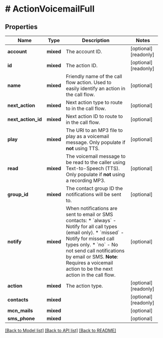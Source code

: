 # # ActionVoicemailFull

## Properties

Name | Type | Description | Notes
------------ | ------------- | ------------- | -------------
**account** | **mixed** | The account ID. | [optional] [readonly]
**id** | **mixed** | The action ID. | [optional] [readonly]
**name** | **mixed** | Friendly name of the call flow action. Used to easily identify an action in the call flow. | [optional]
**next_action** | **mixed** | Next action type to route to in the call flow. | [optional]
**next_action_id** | **mixed** | Next action ID to route to in the call flow. | [optional]
**play** | **mixed** | The URI to an MP3 file to play as a voicemail message. Only populate if **not** using TTS. | [optional]
**read** | **mixed** | The voicemail message to be read to the caller using Text-to-Speech (TTS). Only populate if **not** using a recording MP3. | [optional]
**group_id** | **mixed** | The contact group ID the notifications will be sent to. | [optional]
**notify** | **mixed** | When notifications are sent to email or SMS contacts:   * &#x60;always&#x60; - Notify for all call types (email only).   * &#x60;missed&#x60; - Notify for missed call types only.   * &#x60;no&#x60; - No not send call notifications by email or SMS. **Note**: Requires a voicemail action to be the next action in the call flow. | [optional]
**action** | **mixed** | The action type. | [optional] [readonly]
**contacts** | **mixed** |  | [optional] [readonly]
**mcn_mails** | **mixed** |  | [optional]
**sms_phone** | **mixed** |  | [optional]

[[Back to Model list]](../../README.md#models) [[Back to API list]](../../README.md#endpoints) [[Back to README]](../../README.md)
